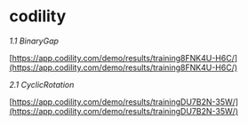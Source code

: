 # codility
*1.1 BinaryGap*

[https://app.codility.com/demo/results/training8FNK4U-H6C/](https://app.codility.com/demo/results/training8FNK4U-H6C/)

*2.1 CyclicRotation*

[https://app.codility.com/demo/results/trainingDU7B2N-35W/](https://app.codility.com/demo/results/trainingDU7B2N-35W/)
